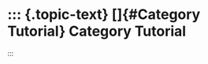 ::: {.topic-text}
[]{#Category Tutorial} Category Tutorial
========================================
:::
